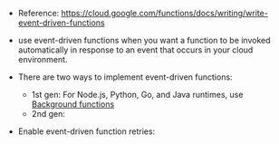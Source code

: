 - Reference: https://cloud.google.com/functions/docs/writing/write-event-driven-functions
- use event-driven functions when you want a function to be invoked automatically in response to an event that occurs in your cloud environment.
- There are two ways to implement event-driven functions:
  - 1st gen: For Node.js, Python, Go, and Java runtimes, use [Background functions]([https://cloud.google.com/functions/docs/writing/write-event-driven-functions#background-functions])
  - 2nd gen:   


- Enable event-driven function retries: 

